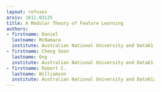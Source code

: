 ```yaml
---
layout: refuses
arxiv: 1611.03125
title: A Modular Theory of Feature Learning
authors:
- firstname: Daniel
  lastname: McNamara
  institute: Australian National University and Data61
- firstname: Cheng Soon
  lastname: Ong
  institute: Australian National University and Data61
- firstname: Robert C.
  lastname: Williamson
  institute: Australian National University and Data61;
---
```

